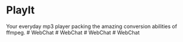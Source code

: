 # PlayIt

Your everyday mp3 player packing the amazing conversion abilities of ffmpeg.
#   W e b C h a t  
 #   W e b C h a t  
 #   W e b C h a t  
 #   W e b C h a t  
 